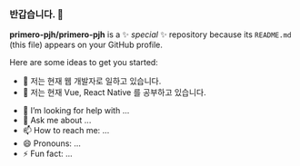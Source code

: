 ### 반갑습니다. 👋

**primero-pjh/primero-pjh** is a ✨ _special_ ✨ repository because its `README.md` (this file) appears on your GitHub profile.

Here are some ideas to get you started:

- 🔭 저는 현재 웹 개발자로 일하고 있습니다.
- 🌱 저는 현재 Vue, React Native 를 공부하고 있습니다.
<!--- 👯 I’m looking to collaborate on ...-->
- 🤔 I’m looking for help with ...
- 💬 Ask me about ...
- 📫 How to reach me: ...
- 😄 Pronouns: ...
- ⚡ Fun fact: ...

<!--![primero-pjh's GitHub stats](https://github-readme-stats.vercel.app/api?username=primero-pjh&show_icons=true&theme=radical)-->
